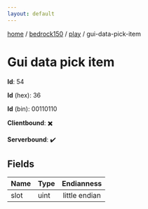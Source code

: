 ```yaml
---
layout: default
---
```


[home](/)  /  [bedrock150](/protocol/bedrock150)  /  [play](/protocol/bedrock150/play)  /  gui-data-pick-item

# Gui data pick item

**Id**: 54

**Id** (hex): 36

**Id** (bin): 00110110

**Clientbound**: ✖️

**Serverbound**: ✔️

## Fields

Name | Type | Endianness
---|---|:---:
slot | uint | little endian

